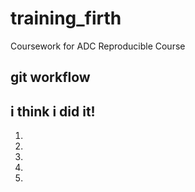 # training_firth
Coursework for ADC Reproducible Course

## git workflow

## i think i did it!
1.
2.
3.
4.
5.
